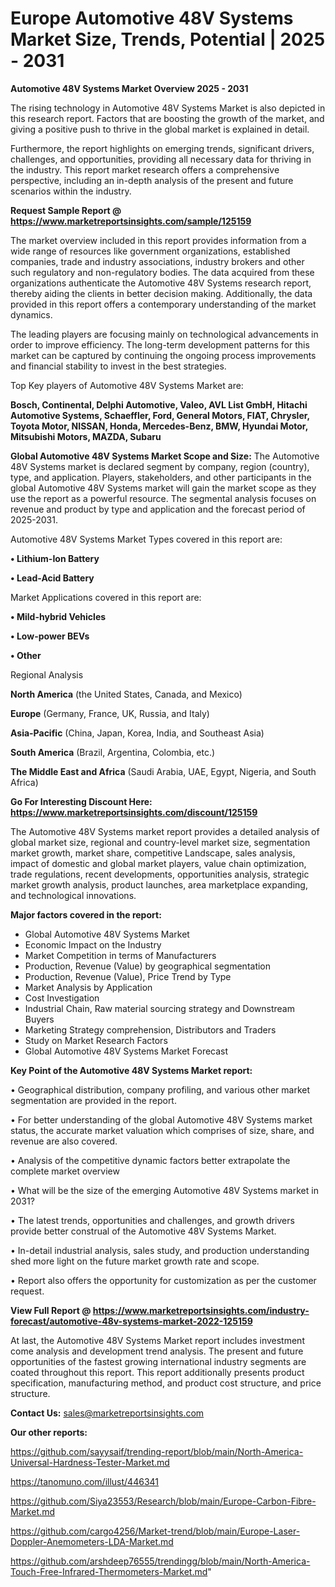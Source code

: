 # Europe Automotive 48V Systems Market Size, Trends, Potential | 2025 - 2031

<Strong> Automotive 48V Systems Market Overview 2025 - 2031</strong>

The rising technology in Automotive 48V Systems Market is also depicted in this research report. Factors that are boosting the growth of the market, and giving a positive push to thrive in the global market is explained in detail.

Furthermore, the report highlights on emerging trends, significant drivers, challenges, and opportunities, providing all necessary data for thriving in the industry. This report market research offers a comprehensive perspective, including an in-depth analysis of the present and future scenarios within the industry.

<strong>Request Sample Report @ <a href=https://www.marketreportsinsights.com/sample/125159>https://www.marketreportsinsights.com/sample/125159</a></strong>

The market overview included in this report provides information from a wide range of resources like government organizations, established companies, trade and industry associations, industry brokers and other such regulatory and non-regulatory bodies. The data acquired from these organizations authenticate the Automotive 48V Systems research report, thereby aiding the clients in better decision making. Additionally, the data provided in this report offers a contemporary understanding of the market dynamics.

The leading players are focusing mainly on technological advancements in order to improve efficiency. The long-term development patterns for this market can be captured by continuing the ongoing process improvements and financial stability to invest in the best strategies.

Top Key players of Automotive 48V Systems Market are:

<strong>Bosch, Continental, Delphi Automotive, Valeo, AVL List GmbH, Hitachi Automotive Systems, Schaeffler, Ford, General Motors, FIAT, Chrysler, Toyota Motor, NISSAN, Honda, Mercedes-Benz, BMW, Hyundai Motor, Mitsubishi Motors, MAZDA, Subaru</strong>

<strong><b>Global Automotive 48V Systems Market Scope and Size:</b></strong>
The Automotive 48V Systems market is declared segment by company, region (country), type, and application. Players, stakeholders, and other participants in the global Automotive 48V Systems market will gain the market scope as they use the report as a powerful resource. The segmental analysis focuses on revenue and product by type and application and the forecast period of 2025-2031.

Automotive 48V Systems Market Types covered in this report are:

<strong>• Lithium-Ion Battery

• Lead-Acid Battery</strong>

Market Applications covered in this report are:

<strong>• Mild-hybrid Vehicles

• Low-power BEVs

• Other</strong> 

Regional Analysis

<strong>North America</strong> (the United States, Canada, and Mexico)

<strong>Europe</strong> (Germany, France, UK, Russia, and Italy)

<strong>Asia-Pacific</strong> (China, Japan, Korea, India, and Southeast Asia)

<strong>South America</strong> (Brazil, Argentina, Colombia, etc.)

<strong>The Middle East and Africa</strong> (Saudi Arabia, UAE, Egypt, Nigeria, and South Africa)

<strong>Go For Interesting Discount Here: <a href=https://www.marketreportsinsights.com/discount/125159>https://www.marketreportsinsights.com/discount/125159</a></strong>

The Automotive 48V Systems market report provides a detailed analysis of global market size, regional and country-level market size, segmentation market growth, market share, competitive Landscape, sales analysis, impact of domestic and global market players, value chain optimization, trade regulations, recent developments, opportunities analysis, strategic market growth analysis, product launches, area marketplace expanding, and technological innovations.

<strong><b>Major factors covered in the report:</b></strong>
<ul>
  <li>Global Automotive 48V Systems Market </li>
  <li>Economic Impact on the Industry</li>
  <li>Market Competition in terms of Manufacturers</li>
  <li>Production, Revenue (Value) by geographical segmentation</li>
  <li>Production, Revenue (Value), Price Trend by Type</li>
  <li>Market Analysis by Application</li>
  <li>Cost Investigation</li>
  <li>Industrial Chain, Raw material sourcing strategy and Downstream Buyers</li>
  <li>Marketing Strategy comprehension, Distributors and Traders</li>
  <li>Study on Market Research Factors</li>
  <li>Global Automotive 48V Systems Market Forecast</li>
</ul>

<strong><b>Key Point of the Automotive 48V Systems Market report:</b></strong>

• Geographical distribution, company profiling, and various other market segmentation are provided in the report.

• For better understanding of the global Automotive 48V Systems market status, the accurate market valuation which comprises of size, share, and revenue are also covered.

• Analysis of the competitive dynamic factors better extrapolate the complete market overview

• What will be the size of the emerging Automotive 48V Systems market in 2031?

• The latest trends, opportunities and challenges, and growth drivers provide better construal of the Automotive 48V Systems Market.

• In-detail industrial analysis, sales study, and production understanding shed more light on the future market growth rate and scope.

• Report also offers the opportunity for customization as per the customer request.

<strong><b>View Full Report @ <a href=https://www.marketreportsinsights.com/industry-forecast/automotive-48v-systems-market-2022-125159>https://www.marketreportsinsights.com/industry-forecast/automotive-48v-systems-market-2022-125159</a></b></strong>


At last, the Automotive 48V Systems Market report includes investment come analysis and development trend analysis. The present and future opportunities of the fastest growing international industry segments are coated throughout this report. This report additionally presents product specification, manufacturing method, and product cost structure, and price structure.

<strong>Contact Us:</strong>
sales@marketreportsinsights.com

<strong>Our other reports:</strong>

<a href=https://github.com/sayysaif/trending-report/blob/main/North-America-Universal-Hardness-Tester-Market.md>https://github.com/sayysaif/trending-report/blob/main/North-America-Universal-Hardness-Tester-Market.md</a>

<a href=https://tanomuno.com/illust/446341>https://tanomuno.com/illust/446341</a>

<a href=https://github.com/Siya23553/Research/blob/main/Europe-Carbon-Fibre-Market.md>https://github.com/Siya23553/Research/blob/main/Europe-Carbon-Fibre-Market.md</a>

<a href=https://github.com/cargo4256/Market-trend/blob/main/Europe-Laser-Doppler-Anemometers-LDA-Market.md>https://github.com/cargo4256/Market-trend/blob/main/Europe-Laser-Doppler-Anemometers-LDA-Market.md</a>

<a href=https://github.com/arshdeep76555/trendingg/blob/main/North-America-Touch-Free-Infrared-Thermometers-Market.md>https://github.com/arshdeep76555/trendingg/blob/main/North-America-Touch-Free-Infrared-Thermometers-Market.md</a>"
